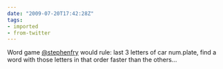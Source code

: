 ```yaml
---
date: "2009-07-20T17:42:28Z"
tags:
- imported
- from-twitter
---
```

Word game [@stephenfry](/twitter/#/stephenfry) would rule: last 3 letters of car num.plate, find a word with those letters in that order faster than the others...
